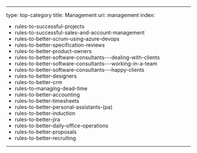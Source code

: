 
---
type: top-category
title: Management
uri: management
index:
  - rules-to-successful-projects
  - rules-to-successful-sales-and-account-management
  - rules-to-better-scrum-using-azure-devops
  - rules-to-better-specification-reviews
  - rules-to-better-product-owners
  - rules-to-better-software-consultants---dealing-with-clients
  - rules-to-better-software-consultants---working-in-a-team
  - rules-to-better-software-consultants---happy-clients
  - rules-to-better-designers
  - rules-to-better-crm
  - rules-to-managing-dead-time
  - rules-to-better-accounting
  - rules-to-better-timesheets
  - rules-to-better-personal-assistants-(pa)
  - rules-to-better-induction
  - rules-to-better-jira
  - rules-to-better-daily-office-operations
  - rules-to-better-proposals
  - rules-to-better-recruiting
---

